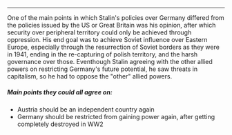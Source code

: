 ***

One of the main points in which Stalin's policies over Germany differed from the policies issued by the US or Great Britain was his opinion, after which security over peripheral territory could only be achieved through oppression.
His end goal was to achieve Soviet influence over Eastern Europe, especially through the resurrection of Soviet borders as they were in 1941, ending in the re-capturing of polish territory, and the harsh governance over those.
Eventhough Stalin agreeing with the other allied powers on restricting Germany's future potential, he saw threats in capitalism, so he had to oppose the "other" allied powers.

##### Main points they could all agree on:
- Austria should be an independent country again
- Germany should be restricted from gaining power again, after getting completely destroyed in WW2